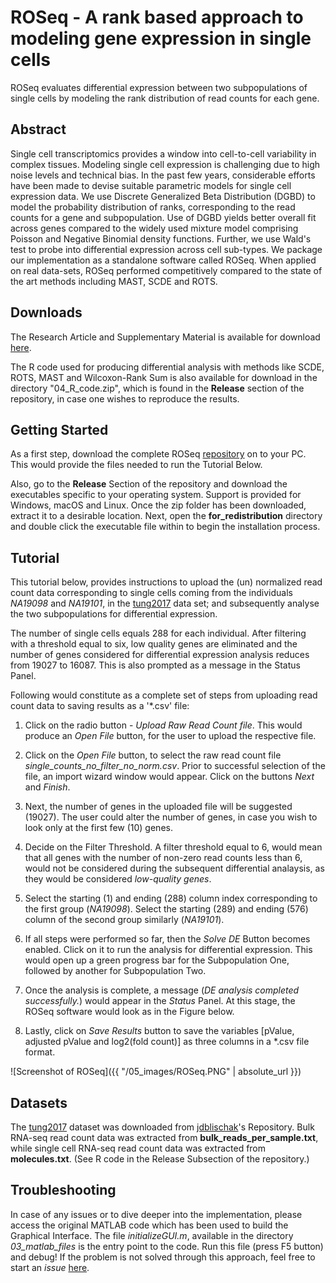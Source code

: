 # ROSeq - A rank based approach to modeling gene expression in single cells

ROSeq evaluates differential expression between two subpopulations of single cells by modeling the rank distribution of read counts for each gene. 

## Abstract

Single cell transcriptomics provides a window into cell-to-cell variability in complex tissues. Modeling single cell expression is challenging due to high noise levels and technical bias. In the past few years, considerable efforts have been made to devise suitable parametric models for single cell expression data. We use Discrete Generalized Beta Distribution (DGBD) to model the probability distribution of ranks, corresponding to the read counts for a gene and subpopulation. Use of DGBD yields better overall fit across genes compared to the widely used mixture model comprising Poisson and Negative Binomial density functions. Further, we use Wald's test to probe into differential expression across cell sub-types. We package our implementation as a standalone software called ROSeq. When applied on real data-sets, ROSeq performed competitively compared to the state of the art methods including MAST, SCDE and ROTS.

## Downloads

The Research Article and Supplementary Material is available for download [here](https://www.biorxiv.org/content/early/2018/07/22/374025).

The R code used for producing differential analysis with methods like SCDE, ROTS, MAST and Wilcoxon-Rank Sum is also available for download in the directory "04_R_code.zip", which is found in the **Release** section of the repository, in case one wishes to reproduce the results.

## Getting Started

As a first step, download the complete ROSeq [repository](https://github.com/malaalam/ROSeq) on to your PC. This would provide the files needed to run the Tutorial Below.

Also, go to the **Release** Section of the repository and download the executables specific to your operating system. Support is provided for Windows, macOS and Linux. Once the zip folder has been downloaded, extract it to a desirable location. Next, open the **for_redistribution** directory and double click the executable file within to begin the installation process.

## Tutorial 

This tutorial below, provides instructions to upload the (un) normalized read count data corresponding to single cells coming from the individuals *NA19098* and *NA19101*, in the [tung2017](https://www.ncbi.nlm.nih.gov/pubmed/28045081) data set; and subsequently analyse the two subpopulations for differential expression. 

The number of single cells equals 288 for each individual. After filtering with a threshold equal to six, low quality genes are eliminated and the number of genes considered for differential expression analysis reduces from 19027 to 16087. This is also prompted as a message in the Status Panel. 

Following would constitute as a complete set of steps from uploading read count data to saving results as a '*.csv' file:

1. Click on the radio button - *Upload Raw Read Count file*. This would produce an *Open File* button, for the user to upload the respective file. 
    
2. Click on the *Open File* button, to select the raw read count file *single_counts_no_filter_no_norm.csv*. Prior to successful selection of the file, an import wizard window would appear. Click on the buttons *Next* and *Finish*.
    
3. Next, the number of genes in the uploaded file will be suggested (19027). The user could alter the number of genes, in case you wish to look only at the first few (10) genes.

4. Decide on the Filter Threshold. A filter threshold equal to 6, would mean that all genes with the number of non-zero read counts less than 6, would not be considered during the subsequent differential analaysis, as they would be considered *low-quality genes*.
    
5. Select the starting (1) and ending (288) column index corresponding to the first group (*NA19098*). Select the starting (289) and ending (576) column of the second group similarly (*NA19101*). 

6. If all steps were performed so far, then the *Solve DE* Button becomes enabled. Click on it to run the analysis for differential expression. This would open up a green progress bar for the Subpopulation One, followed by another for Subpopulation Two.
    
7. Once the analysis is complete, a message (*DE analysis completed successfully.*) would appear in the *Status* Panel. At this stage, the ROSeq software would look as in the Figure below.    

8. Lastly, click on *Save Results* button to save the variables [pValue, adjusted pValue and log2(fold count)] as three columns in a *.csv file format.

![Screenshot of ROSeq]({{ "/05_images/ROSeq.PNG" | absolute_url }})


## Datasets

The [tung2017](https://www.ncbi.nlm.nih.gov/pubmed/28045081) dataset was downloaded from [jdblischak](https://github.com/jdblischak/singleCellSeq)'s Repository. Bulk RNA-seq read count data was extracted from **bulk_reads_per_sample.txt**, while single cell RNA-seq read count data was extracted from **molecules.txt**. (See R code in the Release Subsection of the repository.)

## Troubleshooting

In case of any issues or to dive deeper into the implementation, please access the original MATLAB code which has been used to build the Graphical Interface. The file *initializeGUI.m*, available in the directory *03_matlab_files* is the entry point to the code. Run this file (press F5 button) and debug! If the problem is not solved through this approach, feel free to start an *issue* [here](https://github.com/malaalam/ROSeq/issues).



